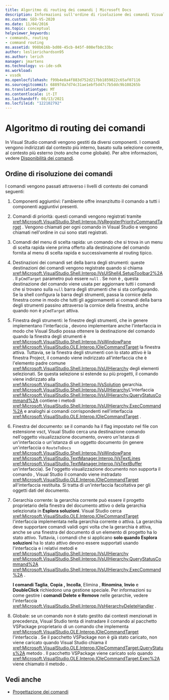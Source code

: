 ```yaml
---
title: Algoritmo di routing dei comandi | Microsoft Docs
description: Informazioni sull'ordine di risoluzione dei comandi Visual Studio comandi vengono gestiti da componenti diversi e indirizzati dal contesto più interno al contesto più esterno.
ms.custom: SEO-VS-2020
ms.date: 11/04/2016
ms.topic: conceptual
helpviewer_keywords:
- commands, routing
- command routing
ms.assetid: 998b616b-bd08-45cb-845f-808efb8c33bc
author: leslierichardson95
ms.author: lerich
manager: jmartens
ms.technology: vs-ide-sdk
ms.workload:
- vssdk
ms.openlocfilehash: f99b4e8a4f883d752d217bb1859822c65af07116
ms.sourcegitcommit: 68897da7d74c31ae1ebf5d47c7b5ddc9b108265b
ms.translationtype: MT
ms.contentlocale: it-IT
ms.lasthandoff: 08/13/2021
ms.locfileid: "122102792"
---
```

# <a name="command-routing-algorithm"></a>Algoritmo di routing dei comandi
In Visual Studio comandi vengono gestiti da diversi componenti. I comandi vengono indirizzati dal contesto più interno, basato sulla selezione corrente, al contesto più esterno (noto anche come globale). Per altre informazioni, vedere [Disponibilità dei comandi](../../extensibility/internals/command-availability.md).

## <a name="order-of-command-resolution"></a>Ordine di risoluzione dei comandi
 I comandi vengono passati attraverso i livelli di contesto dei comandi seguenti:

1. Componenti aggiuntivi: l'ambiente offre innanzitutto il comando a tutti i componenti aggiuntivi presenti.

2. Comandi di priorità: questi comandi vengono registrati tramite <xref:Microsoft.VisualStudio.Shell.Interop.IVsRegisterPriorityCommandTarget> . Vengono chiamati per ogni comando in Visual Studio e vengono chiamati nell'ordine in cui sono stati registrati.

3. Comandi del menu di scelta rapida: un comando che si trova in un menu di scelta rapida viene prima offerto alla destinazione del comando fornita al menu di scelta rapida e successivamente al routing tipico.

4. Destinazioni dei comandi set della barra degli strumenti: queste destinazioni dei comandi vengono registrate quando si chiama <xref:Microsoft.VisualStudio.Shell.Interop.IVsUIShell4.SetupToolbar2%2A> . Il `pCmdTarget` parametro può essere `null` . Se non è , questa destinazione del comando viene usata per aggiornare tutti i comandi che si trovano sulla `null` barra degli strumenti che si sta configurando. Se la shell configura la barra degli strumenti, passa la cornice della finestra come in modo che tutti gli aggiornamenti ai comandi della barra degli strumenti passino attraverso la cornice della finestra, anche quando non è `pCmdTarget` attiva.

5. Finestra degli strumenti: le finestre degli strumenti, che in genere implementano l'interfaccia , devono implementare anche l'interfaccia in modo che Visual Studio possa ottenere la destinazione del comando quando la finestra degli strumenti è <xref:Microsoft.VisualStudio.Shell.Interop.IVsWindowPane> <xref:Microsoft.VisualStudio.OLE.Interop.IOleCommandTarget> la finestra attiva. Tuttavia, se la finestra degli  strumenti con lo stato attivo è la finestra Project, il comando viene indirizzato all'interfaccia che è l'elemento padre comune <xref:Microsoft.VisualStudio.Shell.Interop.IVsUIHierarchy> degli elementi selezionati. Se questa selezione si estende su più progetti, il comando viene indirizzato alla <xref:Microsoft.VisualStudio.Shell.Interop.IVsSolution> gerarchia. <xref:Microsoft.VisualStudio.Shell.Interop.IVsUIHierarchy>L'interfaccia <xref:Microsoft.VisualStudio.Shell.Interop.IVsUIHierarchy.QueryStatusCommand%2A> contiene i metodi <xref:Microsoft.VisualStudio.Shell.Interop.IVsUIHierarchy.ExecCommand%2A> e analoghi ai comandi corrispondenti nell'interfaccia <xref:Microsoft.VisualStudio.OLE.Interop.IOleCommandTarget> .

6. Finestra del documento: se il comando ha il flag impostato nel file con estensione vsct, Visual Studio cerca una destinazione comando nell'oggetto visualizzazione documento, ovvero un'istanza di un'interfaccia o un'istanza di un oggetto documento (in genere un'interfaccia o `RouteToDocs`  <xref:Microsoft.VisualStudio.Shell.Interop.IVsWindowPane> <xref:Microsoft.VisualStudio.TextManager.Interop.IVsTextLines> <xref:Microsoft.VisualStudio.TextManager.Interop.IVsTextBuffer> un'interfaccia). Se l'oggetto visualizzazione documento non supporta il comando , Visual Studio il comando viene instradato <xref:Microsoft.VisualStudio.OLE.Interop.IOleCommandTarget> all'interfaccia restituita. Si tratta di un'interfaccia facoltativa per gli oggetti dati del documento.

7. Gerarchia corrente: la gerarchia corrente può essere il progetto proprietario della finestra del documento attivo o della gerarchia selezionata in **Esplora soluzioni**. Visual Studio cerca <xref:Microsoft.VisualStudio.OLE.Interop.IOleCommandTarget> l'interfaccia implementata nella gerarchia corrente o attiva. La gerarchia deve supportare comandi validi ogni volta che la gerarchia è attiva, anche se una finestra del documento di un elemento di progetto ha lo stato attivo. Tuttavia, i comandi che si applicano **solo quando Esplora soluzioni** ha lo stato attivo devono essere supportati usando l'interfaccia e i relativi metodi e <xref:Microsoft.VisualStudio.Shell.Interop.IVsUIHierarchy> <xref:Microsoft.VisualStudio.Shell.Interop.IVsUIHierarchy.QueryStatusCommand%2A> <xref:Microsoft.VisualStudio.Shell.Interop.IVsUIHierarchy.ExecCommand%2A> .

     **I comandi Taglia**, **Copia** **,** **Incolla**, Elimina , **Rinomina**, **Invio** e **DoubleClick** richiedono una gestione speciale. Per informazioni su come gestire i **comandi Delete** **e Remove** nelle gerarchie, vedere l'interfaccia <xref:Microsoft.VisualStudio.Shell.Interop.IVsHierarchyDeleteHandler> .

8. Globale: se un comando non è stato gestito dai contesti menzionati in precedenza, Visual Studio tenta di instradare il comando al pacchetto VSPackage proprietario di un comando che implementa <xref:Microsoft.VisualStudio.OLE.Interop.IOleCommandTarget> l'interfaccia . Se il pacchetto VSPackage non è già stato caricato, non viene caricato quando Visual Studio chiama il <xref:Microsoft.VisualStudio.OLE.Interop.IOleCommandTarget.QueryStatus%2A> metodo . Il pacchetto VSPackage viene caricato solo quando <xref:Microsoft.VisualStudio.OLE.Interop.IOleCommandTarget.Exec%2A> viene chiamato il metodo .

## <a name="see-also"></a>Vedi anche
- [Progettazione dei comandi](../../extensibility/internals/command-design.md)
